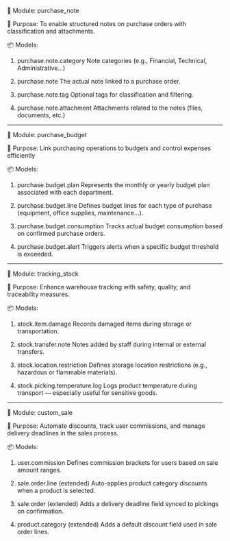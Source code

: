 🧩 Module: purchase_note

🎯 Purpose:
To enable structured notes on purchase orders with classification and attachments.

📦 Models:
1. purchase.note.category
Note categories (e.g., Financial, Technical, Administrative…)

2. purchase.note
The actual note linked to a purchase order.

3. purchase.note.tag
Optional tags for classification and filtering.
4. purchase.note.attachment
Attachments related to the notes (files, documents, etc.)
------------------------------------------------------------------------------------------------------------
🧩 Module: purchase_budget

🎯 Purpose:
Link purchasing operations to budgets and control expenses efficiently

📦 Models:
1. purchase.budget.plan
Represents the monthly or yearly budget plan associated with each department.

2. purchase.budget.line
Defines budget lines for each type of purchase (equipment, office supplies, maintenance...).

3. purchase.budget.consumption
Tracks actual budget consumption based on confirmed purchase orders.

4. purchase.budget.alert
Triggers alerts when a specific budget threshold is exceeded.
--------------------------------------------------------------------------------------------------------------

🧩 Module: tracking_stock

🎯 Purpose:
Enhance warehouse tracking with safety, quality, and traceability measures.

📦 Models:
1. stock.item.damage
Records damaged items during storage or transportation.

2. stock.transfer.note
Notes added by staff during internal or external transfers.

3. stock.location.restriction
Defines storage location restrictions (e.g., hazardous or flammable materials).

4. stock.picking.temperature.log
Logs product temperature during transport — especially useful for sensitive goods.
---------------------------------------------------------------------------------------------------------------
🧩 Module: custom_sale

🎯 Purpose:
Automate discounts, track user commissions, and manage delivery deadlines in the sales process.

📦 Models:

1. user.commission
Defines commission brackets for users based on sale amount ranges.

2. sale.order.line (extended)
Auto-applies product category discounts when a product is selected.

3. sale.order (extended)
Adds a delivery deadline field synced to pickings on confirmation.

4. product.category (extended)
Adds a default discount field used in sale order lines.






